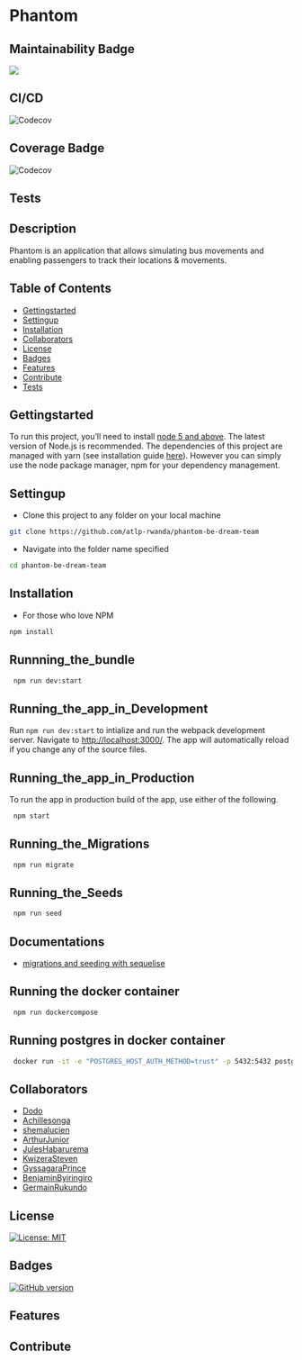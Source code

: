 # Phantom
## Maintainability Badge
<a href="https://codeclimate.com/github/atlp-rwanda/phantom-be-dream-team/maintainability"><img src="https://api.codeclimate.com/v1/badges/d9ba62bb03c827308555/maintainability" /></a>
## CI/CD
![Codecov](https://github.com/atlp-rwanda/phantom-be-dream-team/workflows/CI/CD/badge.svg)
## Coverage Badge
![Codecov](https://img.shields.io/codecov/c/github/atlp-rwanda/phantom-be-dream-team)
## Tests
## Description
Phantom is an application that allows simulating bus movements and enabling passengers to track their locations & movements. 

## Table of Contents
- [Gettingstarted](#gettingstarted)
- [Settingup](#settingup)
- [Installation](#installation)
- [Collaborators](#collaborators)
- [License](#license)
- [Badges](#badges)
- [Features](#features)
- [Contribute](#contribute)
- [Tests](#tests)

## Gettingstarted
To run this project, you’ll need to install [node 5 and above](https://nodejs.org/en/). The latest version of Node.js is recommended. 
The dependencies of this project are managed with yarn (see installation guide [here](https://yarnpkg.com/en/)). However you can simply use the node package manager, npm for your dependency management.
## Settingup
+ Clone this project to any folder on your local machine
```bash
git clone https://github.com/atlp-rwanda/phantom-be-dream-team 
```
+ Navigate into the folder name specified
```bash
cd phantom-be-dream-team
```
## Installation

+ For those who love NPM
```bash 
npm install
```
## Runnning_the_bundle

```bash
 npm run dev:start
```

## Running_the_app_in_Development

Run `npm run dev:start` to intialize and run the webpack development server. Navigate to [http://localhost:3000/](http://localhost:3000). The app will automatically reload if you change any of the source files.

## Running_the_app_in_Production

To run the app in production build of the app, use either of the following.

```bash
 npm start
```
## Running_the_Migrations

```bash
 npm run migrate

```
## Running_the_Seeds

```bash
 npm run seed

```
## Documentations
- [migrations and seeding with sequelise](https://sequelize.org/docs/v6/other-topics/migrations/)

## Running the docker container

```bash
 npm run dockercompose

```
## Running postgres in docker container

```bash
 docker run -it -e "POSTGRES_HOST_AUTH_METHOD=trust" -p 5432:5432 postgres

```
## Collaborators
- [Dodo](https://github.com/mukunzidd) </br>
- [Achillesonga](https://github.com/songa1) </br>
- [shemalucien](https://github.com/shemalucien) </br>
- [ArthurJunior](https://github.com/arthurjunior250) </br>
- [JulesHabarurema](https://github.com/Juleshb) </br>
- [KwizeraSteven](https://github.com/Stevenkwizera06) </br>
- [GyssagaraPrince](https://github.com/gyssa-prince) </br>
- [BenjaminByiringiro](https://github.com/Benafrica) </br>
- [GermainRukundo](https://github.com/Rukundo725)
## License
[![License: MIT](https://img.shields.io/badge/License-MIT-brightgreen.svg)](https://opensource.org/licenses/MIT) 
## Badges
[![GitHub version](https://badge.fury.io/gh/temilaj%2Freact-webpack-starter.svg)](https://badge.fury.io/gh/temilaj%2Freact-webpack-starter)
## Features
## Contribute






